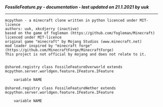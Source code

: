***FossileFeature.py - documentation - last updated on 21.1.2021 by uuk***
___

    mcpython - a minecraft clone written in python licenced under MIT-licence
    authors: uuk, xkcdjerry (inactive)
    based on the game of fogleman (https://github.com/fogleman/Minecraft) licenced under MIT-licence
    original game "minecraft" by Mojang Studios (www.minecraft.net)
    mod loader inspired by "minecraft forge" (https://github.com/MinecraftForge/MinecraftForge)
    This project is not official by mojang and does not relate to it.


    @shared.registry class FossileFeatureOverworld extends mcpython.server.worldgen.feature.IFeature.IFeature

        variable NAME

    @shared.registry class FossileFeatureNether extends mcpython.server.worldgen.feature.IFeature.IFeature

        variable NAME